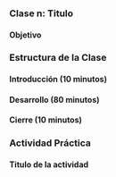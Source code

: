 ### Clase n: Titulo
#### Objetivo

### Estructura de la Clase

#### Introducción (10 minutos)


#### Desarrollo (80 minutos)


#### Cierre (10 minutos)


### Actividad Práctica

#### Titulo de la actividad